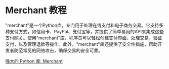 # Merchant 教程

<show-structure depth="3"/>

"merchant"是一个Python库，专门用于处理在线支付和电子商务交易。它支持多种支付方式，如信用卡、PayPal、支付宝等，并提供了简单易用的API来集成这些支付网关。使用"merchant"库，程序员可以轻松创建支付界面，处理交易，验证支付，以及管理退款等操作。此外，"merchant"库还提供了安全性措施，帮助开发者防范常见的网络攻击，确保交易的安全可靠。

<seealso>
<category ref="ref_docs">
    <a href="https://mp.weixin.qq.com/s/ZyROVN7f_BMgaJiH9SvBwg">强大的 Python 库: Merchant</a>
</category>
<category ref="ref_github">
</category>
<category ref="ref_issues">
</category>
<category ref="ref_hf">
</category>
<category ref="ref_ms">
</category>
</seealso>
